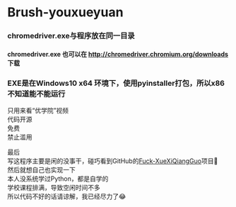 # Brush-youxueyuan

### chromedriver.exe与程序放在同一目录 ###
#### chromedriver.exe 也可以在 http://chromedriver.chromium.org/downloads 下载 ####
  
### EXE是在Windows10 x64 环境下，使用pyinstaller打包，所以x86不知道能不能运行 ###
  
只用来看“优学院”视频  
代码开源  
免费  
禁止滥用  
  
  
最后  
写这程序主要是闲的没事干，碰巧看到GitHub的[Fuck-XueXiQiangGuo](https://github.com/fuck-xuexiqiangguo/Fuck-XueXiQiangGuo)项目🤪  
然后就想自己也实现一下  
本人没系统学过Python，都是自学的  
学校课程排满，导致空闲时间不多  
所以代码不好的话请谅解，我已经尽力了😂
